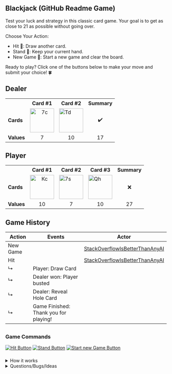 ## Blackjack (GitHub Readme Game)
Test your luck and strategy in this classic card game. Your goal is to get as close to 21 as possible without going over.

Choose Your Action:
- Hit 🎴: Draw another card.
- Stand 🛑: Keep your current hand.
- New Game 🔄: Start a new game and clear the board.

Ready to play? Click one of the buttons below to make your move and submit your choice! 🍀

<!-- blackjack-area -->

## Dealer
<div>

<table>
  <tr>
    <th></th>
    <th>Card #1</th><th>Card #2</th>
    <th>Summary</th>
  </tr>
  <tr>
    <td><strong>Cards</strong></td>
    <td align="center"><img width="75" src="assets/cards/7C.svg" alt="7c"></td><td><img width="75" src="assets/cards/TD.svg" alt="Td"></td>
    <td align="center">✔️</td>
  </tr>
  <tr>
    <td><strong>Values</strong></td>
    <td align="center">7</td><td align="center">10</td>
    <td align="center">17</td>
  </tr>
</table>
  
</div>

## Player
<div>

<table>
  <tr>
    <th></th>
    <th>Card #1</th><th>Card #2</th><th>Card #3</th>
    <th>Summary</th>
  </tr>
  <tr>
    <td><strong>Cards</strong></td>
    <td align="center"><img width="75" src="assets/cards/KC.svg" alt="Kc"></td><td><img width="75" src="assets/cards/7S.svg" alt="7s"></td><td><img width="75" src="assets/cards/QH.svg" alt="Qh"></td>
    <td align="center">❌</td>
  </tr>
  <tr>
    <td><strong>Values</strong></td>
    <td align="center">10</td><td align="center">7</td><td align="center">10</td>
    <td align="center">27</td>
  </tr>
</table>
  
</div>

## Game History
| Action | Events | Actor |
| ------ | ------ | ----- |
| New Game || <a href='https://github.com/StackOverflowIsBetterThanAnyAI'>StackOverflowIsBetterThanAnyAI</a> |
| Hit || <a href='https://github.com/StackOverflowIsBetterThanAnyAI'>StackOverflowIsBetterThanAnyAI</a> |
| ↳ | Player: Draw Card ||
| ↳ | Dealer won: Player busted ||
| ↳ | Dealer: Reveal Hole Card ||
| ↳ | Game Finished: Thank you for playing! ||

<!-- /blackjack-area -->

##

### Game Commands

<div>

[![Hit Button](https://img.shields.io/badge/Hit-224D42?style=for-the-badge)](https://github.com/agonyz/readme-blackjack/issues/new?body=Please%20don%27t%20change%20anything%20in%20this%20issue.%20To%20execute%20your%20action%20simply%20submit%20the%20issue.&title=Blackjack:%20Hit)
[![Stand Button](https://img.shields.io/badge/Stand-ffc107?style=for-the-badge)](https://github.com/agonyz/readme-blackjack/issues/new?body=Please%20don%27t%20change%20anything%20in%20this%20issue.%20To%20execute%20your%20action%20simply%20submit%20the%20issue.&title=Blackjack:%20Stand)
[![Start new Game Button](https://img.shields.io/badge/New%20Game-701F18?style=for-the-badge)](https://github.com/agonyz/readme-blackjack/issues/new?body=Please%20don%27t%20change%20anything%20in%20this%20issue.%20To%20execute%20your%20action%20simply%20submit%20the%20issue.&title=Blackjack:%20New%20Game)

</div>

###

<details><summary>How it works</summary>

When you click on a link, it will create and submit a new GitHub issue with the desired action. This action triggers a GitHub workflow, which runs a small Typescript script responsible for executing the specified action in the blackjack game. The script then updates the content of the README file to reflect the current game state and commits the changes back to the repository.

</details>

<details><summary>Questions/Bugs/Ideas</summary>

If you have any questions, encounter any bugs or have ideas to improve the game, you can simply create an issue and mention me.

</details>